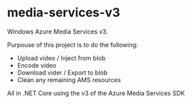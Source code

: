 # media-services-v3
Windows Azure Media Services v3.

Purpouse of this project is to do the following:
* Upload video / Inject from blob
* Encode video
* Download vider / Export to blob
* Clean any remaining AMS resources

All in .NET Core using the v3 of the Azure Media Services SDK

